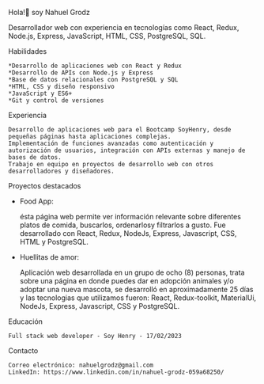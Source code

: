 Hola!👋 soy Nahuel Grodz

Desarrollador web con experiencia en tecnologías como React, Redux, Node.js, Express, JavaScript, HTML, CSS, PostgreSQL, SQL.

Habilidades

    *Desarrollo de aplicaciones web con React y Redux
    *Desarrollo de APIs con Node.js y Express
    *Base de datos relacionales con PostgreSQL y SQL
    *HTML, CSS y diseño responsivo
    *JavaScript y ES6+
    *Git y control de versiones

Experiencia

    Desarrollo de aplicaciones web para el Bootcamp SoyHenry, desde pequeñas páginas hasta aplicaciones complejas.
    Implementación de funciones avanzadas como autenticación y autorización de usuarios, integración con APIs externas y manejo de bases de datos.
    Trabajo en equipo en proyectos de desarrollo web con otros desarrolladores y diseñadores.

Proyectos destacados
- Food App:

    ésta página web permite ver información relevante sobre diferentes platos de comida, buscarlos, ordenarlosy filtrarlos a gusto. Fue desarrollado con React, Redux, NodeJs, Express, Javascript, CSS, HTML y PostgreSQL.

- Huellitas de amor:

    Aplicación web desarrollada en un grupo de ocho (8) personas, trata sobre una página en donde puedes dar en adopción animales y/o adoptar una nueva mascota, se desarrolló en aproximadamente 25 días y las tecnologias que utilizamos fueron: React, Redux-toolkit, MaterialUi, NodeJs, Express, Javascript, CSS y PostgreSQL.

Educación

    Full stack web developer - Soy Henry - 17/02/2023

Contacto

    Correo electrónico: nahuelgrodz@gmail.com
    LinkedIn: https://www.linkedin.com/in/nahuel-grodz-059a68250/
  
